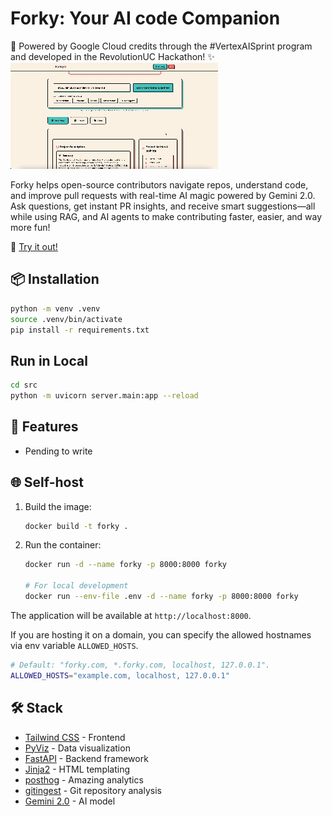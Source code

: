 
# Forky: Your AI code Companion

🌟 Powered by Google Cloud credits through the #VertexAISprint program and developed in the RevolutionUC Hackathon! ✨
[![Forky main page](./docs/frontpage.gif)](https://forky-364607428894.us-central1.run.app/)

Forky helps open-source contributors navigate repos, understand code, and improve pull requests with real-time AI magic powered by Gemini 2.0. Ask questions, get instant PR insights, and receive smart suggestions—all while using RAG, and AI agents to make contributing faster, easier, and way more fun!

🚀 [Try it out!](https://forky-364607428894.us-central1.run.app/)

## 📦 Installation

```bash
python -m venv .venv
source .venv/bin/activate
pip install -r requirements.txt
```

## Run in Local

```bash
cd src
python -m uvicorn server.main:app --reload
```

## 🚀 Features

- Pending to write

## 🌐 Self-host

1. Build the image:

   ``` bash
   docker build -t forky .

   ```

2. Run the container:

   ``` bash
   docker run -d --name forky -p 8000:8000 forky

   # For local development
   docker run --env-file .env -d --name forky -p 8000:8000 forky
   ```

The application will be available at `http://localhost:8000`.

If you are hosting it on a domain, you can specify the allowed hostnames via env variable `ALLOWED_HOSTS`.

   ```bash
   # Default: "forky.com, *.forky.com, localhost, 127.0.0.1".
   ALLOWED_HOSTS="example.com, localhost, 127.0.0.1"
   ```

## 🛠️ Stack

- [Tailwind CSS](https://tailwindcss.com) - Frontend
- [PyViz](https://pyviz.org) - Data visualization
- [FastAPI](https://github.com/fastapi/fastapi) - Backend framework
- [Jinja2](https://jinja.palletsprojects.com) - HTML templating
- [posthog](https://github.com/PostHog/posthog) - Amazing analytics
- [gitingest](https://github.com/cyclotruc/gitingest) - Git repository analysis
- [Gemini 2.0](https://cloud.google.com/vertex-ai/docs/generative-ai/model-reference/gemini) - AI model
